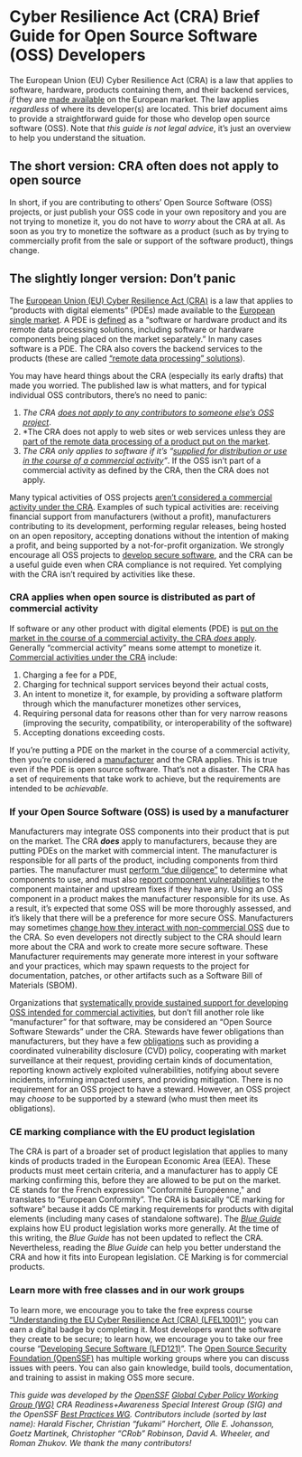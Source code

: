 # Cyber Resilience Act (CRA) Brief Guide for Open Source Software (OSS) Developers

The European Union (EU) Cyber Resilience Act (CRA) is a law that applies to software, hardware, products containing them, and their backend services, *if* they are [made available](https://eur-lex.europa.eu/eli/reg/2024/2847/oj#art_1) on the European market. The law applies *regardless* of where its developer(s) are located. This brief document aims to provide a straightforward guide for those who develop open source software (OSS). Note that *this guide is not legal advice*, it’s just an overview to help you understand the situation.

## The short version: CRA often does not apply to open source

In short, if you are contributing to others’ Open Source Software (OSS) projects, or just publish your OSS code in your own repository and you are not trying to monetize it, you do not have to *worry* about the CRA at all. As soon as you try to monetize the software as a product (such as by trying to commercially profit from the sale or support of the software product), things change.

## The slightly longer version: Don’t panic

The [European Union (EU) Cyber Resilience Act (CRA)](https://eur-lex.europa.eu/eli/reg/2024/2847/oj) is a law that applies to “products with digital elements” (PDEs) made available to the [European single market](https://european-union.europa.eu/priorities-and-actions/actions-topic/single-market_en). A PDE is [defined](https://eur-lex.europa.eu/eli/reg/2024/2847/oj#art_3) as a “software or hardware product and its remote data processing solutions, including software or hardware components being placed on the market separately.” In many cases software is a PDE. The CRA also covers the backend services to the products (these are called [“remote data processing” solutions](https://eur-lex.europa.eu/eli/reg/2024/2847/oj#rct_11)).

You may have heard things about the CRA (especially its early drafts) that made you worried. The published law is what matters, and for typical individual OSS contributors, there’s no need to panic:

1. *The CRA [does not apply to any contributors to someone else’s OSS project](https://eur-lex.europa.eu/eli/reg/2024/2847/oj#rct_18)*.
2. *The CRA does not apply to web sites or web services unless they are [part of the remote data processing of a product put on the market](https://eur-lex.europa.eu/eli/reg/2024/2847/oj#art_3).
3. *The CRA only applies to software if it’s “[supplied for distribution or use in the course of a commercial activity](https://eur-lex.europa.eu/eli/reg/2024/2847/oj#rct_15)”*. If the OSS isn’t part of a commercial activity as defined by the CRA, then the CRA does not apply.

Many typical activities of OSS projects [aren’t considered a commercial activity under the CRA](https://eur-lex.europa.eu/eli/reg/2024/2847/oj#rct_18). Examples of such typical activities are: receiving financial support from manufacturers (without a profit), manufacturers contributing to its development, performing regular releases, being hosted on an open repository, accepting donations without the intention of making a profit, and being supported by a not-for-profit organization. We strongly encourage all OSS projects to [develop secure software](https://best.openssf.org/Concise-Guide-for-Developing-More-Secure-Software), and the CRA can be a useful guide even when CRA compliance is not required. Yet complying with the CRA isn’t required by activities like these.

### CRA applies when open source is distributed as part of commercial activity

If software or any other product with digital elements (PDE) is [put on the market in the course of a commercial activity, the CRA *does* apply](https://eur-lex.europa.eu/eli/reg/2024/2847/oj#rct_15). Generally “commercial activity” means some attempt to monetize it. [Commercial activities under the CRA](https://eur-lex.europa.eu/eli/reg/2024/2847/oj#rct_15) include:

1. Charging a fee for a PDE,
2. Charging for technical support services beyond their actual costs,
3. An intent to monetize it, for example, by providing a software platform through which the manufacturer monetizes other services,
4. Requiring personal data for reasons other than for very narrow reasons (improving the security, compatibility, or interoperability of the software)
5. Accepting donations exceeding costs.

If you’re putting a PDE on the market in the course of a commercial activity, then you’re considered a [manufacturer](https://eur-lex.europa.eu/eli/reg/2024/2847/oj#art_3) and the CRA applies. This is true even if the PDE is open source software. That’s not a disaster. The CRA has a set of requirements that take work to achieve, but the requirements are intended to be *achievable*.

### If your Open Source Software (OSS) is used by a manufacturer

Manufacturers may integrate OSS components into their product that is put on the market. The CRA ***does*** apply to manufacturers, because they are putting PDEs on the market with commercial intent. The manufacturer is responsible for all parts of the product, including components from third parties. The manufacturer must [perform “due diligence”](https://eur-lex.europa.eu/eli/reg/2024/2847/oj#art_13) to determine what components to use, and must also [report component vulnerabilities](https://eur-lex.europa.eu/eli/reg/2024/2847/oj#art_13) to the component maintainer and upstream fixes if they have any. Using an OSS component in a product makes the manufacturer responsible for its use. As a result, it’s expected that some OSS will be more thoroughly assessed, and it’s likely that there will be a preference for more secure OSS. Manufacturers may sometimes [change how they interact with non-commercial OSS](https://eviltux.com/2025/04/25/what-open-source-developers-need-to-know-about-the-eu-cyber-resilience-act-cra/) due to the CRA. So even developers not directly subject to the CRA should learn more about the CRA and work to create more secure software.  These Manufacturer requirements may generate more interest in your software and your practices, which may spawn requests to the project for documentation, patches, or other artifacts such as a Software Bill of Materials (SBOM).

Organizations that [systematically provide sustained support for developing OSS intended for commercial activities](https://eur-lex.europa.eu/eli/reg/2024/2847/oj#art_3), but don’t fill another role like “manufacturer” for that software, may be considered an “Open Source Software Stewards” under the CRA. Stewards have fewer obligations than manufacturers, but they have a few [obligations](https://eur-lex.europa.eu/eli/reg/2024/2847/oj#art_24) such as providing a coordinated vulnerability disclosure (CVD) policy, cooperating with market surveillance at their request, providing certain kinds of documentation, reporting known actively exploited vulnerabilities, notifying about severe incidents, informing impacted users, and providing mitigation. There is no requirement for an OSS project to have a steward. However, an OSS project may *choose* to be supported by a steward (who must then meet its obligations).

### CE marking compliance with the EU product legislation

The CRA is part of a broader set of product legislation that applies to many kinds of products traded in the European Economic Area (EEA). These products must meet certain criteria, and a manufacturer has to apply CE marking confirming this, before they are allowed to be put on the market. CE stands for the French expression "Conformité Européenne," and translates to “European Conformity”. The CRA is basically “CE marking for software” because it adds CE marking requirements for products with digital elements (including many cases of standalone software). The [*Blue Guide*](https://eur-lex.europa.eu/legal-content/EN/TXT/?uri=CELEX%3A52022XC0629%2804%29&qid=1736866478765) explains how EU product legislation works more generally. At the time of this writing, the *Blue Guide* has not been updated to reflect the CRA. Nevertheless, reading the *Blue Guide* can help you better understand the CRA and how it fits into European legislation. CE Marking is for commercial products.

### Learn more with free classes and in our work groups

To learn more, we encourage you to take the free express course [“Understanding the EU Cyber Resilience Act (CRA) (LFEL1001)”](https://training.linuxfoundation.org/express-learning/understanding-the-eu-cyber-resilience-act-cra-lfel1001/); you can earn a digital badge by completing it. Most developers want the software they create to be secure; to learn how, we encourage you to take our free course “[Developing Secure Software (LFD121)](https://training.linuxfoundation.org/training/developing-secure-software-lfd121/)”. The [Open Source Security Foundation (OpenSSF)](http://OpenSSF.org) has multiple working groups where you can discuss issues with peers. You can also gain knowledge, build tools, documentation, and training to assist in making OSS more secure.

*This guide was developed by the [OpenSSF](https://openssf.org/) [Global Cyber Policy Working Group (WG)](https://github.com/ossf/wg-globalcyberpolicy) CRA Readiness+Awareness Special Interest Group (SIG) and the OpenSSF [Best Practices WG](https://github.com/ossf/wg-best-practices-os-developers). Contributors include (sorted by last name): Harald Fischer, Christian “fukami” Horchert, Olle E. Johansson, Goetz Martinek, Christopher “CRob” Robinson, David A. Wheeler, and Roman Zhukov. We thank the many contributors\!*
